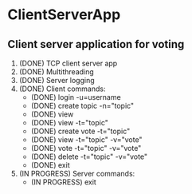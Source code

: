 # ClientServerApp
## Client server application for voting
1. (DONE) TCP client server app
2. (DONE) Multithreading
3. (DONE) Server logging
4. (DONE) Client commands:
    * (DONE) login -u=username
    * (DONE) create topic -n="topic"
    * (DONE) view
    * (DONE) view -t="topic"
    * (DONE) create vote -t="topic"
    * (DONE) view -t="topic" -v="vote"
    * (DONE) vote -t="topic" -v="vote"
    * (DONE) delete -t="topic" -v="vote"
    * (DONE) exit
5. (IN PROGRESS) Server commands:
    * (IN PROGRESS) exit
